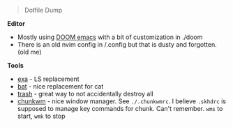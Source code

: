 > Dotfile Dump

**Editor**

- Mostly using [DOOM emacs](https://github.com/hlissner/doom-emacs) with a bit
  of customization in ./doom
- There is an old nvim config in /.config but that is dusty and forgotten. (old me)

**Tools**

- [exa](https://github.com/ogham/exa) - LS replacement
- [bat](https://github.com/sharkdp/bat) - nice replacement for cat
- [trash](https://github.com/sindresorhus/trash-cli) - great way to not
accidentally destroy all
- [chunkwm](https://github.com/koekeishiya/chunkwm) - nice window manager. See
  `./.chunkwmrc`. I believe `.skhdrc` is supposed to manage key commands for
  chunk. Can't remember. `wms` to start, `wmk` to stop


